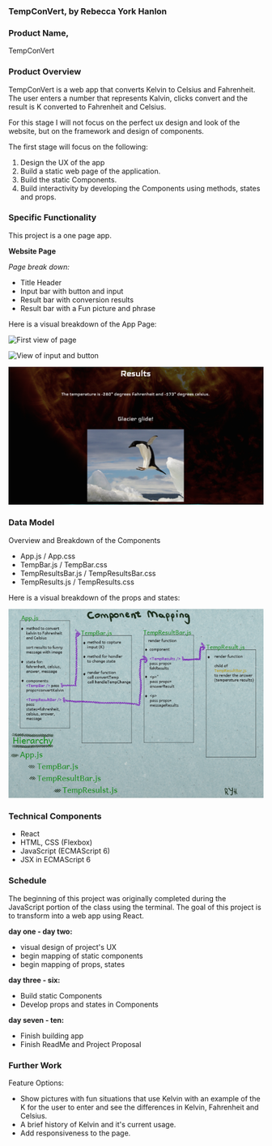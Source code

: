 ### TempConVert, by Rebecca York Hanlon

### Product Name,
TempConVert

### Product Overview

TempConVert is a web app that converts Kelvin to Celsius and Fahrenheit.  The user enters a number that represents Kalvin, clicks convert and the result is K converted to Fahrenheit and Celsius. 

For this stage I will not focus on the perfect ux design and look of the website, but on the framework and design of components.

The first stage will focus on the following:
1. Design the UX of the app
2. Build a static web page of the application.
3. Build the static Components.
4. Build interactivity by developing the Components using methods, states and props.


### Specific Functionality
This project is a one page app.

****Website Page****

_Page break down:_
- Title Header
- Input bar with button and input
- Result bar with conversion results
- Result bar with a Fun picture and phrase

Here is a visual breakdown of the App Page:

![First view of page](img/tempStartPage.png)

![View of input and button](img/tempEnter.png)

![View of results](img/tempResults.png)



### Data Model

Overview and Breakdown of the Components

- App.js / App.css
- TempBar.js / TempBar.css
- TempResultsBar.js / TempResultsBar.css
- TempResults.js / TempResults.css


Here is a visual breakdown of the props and states:

![Component Mapping](img/dataMapping.png)


### Technical Components

- React
- HTML, CSS (Flexbox)
- JavaScript (ECMAScript 6)
- JSX in ECMAScript 6


### Schedule

The beginning of this project was originally completed during the JavaScript portion of the class using the terminal.  The goal of this project is to transform into a web app using React.

****day one - day two:****
- visual design of project's UX 
- begin mapping of static components 
- begin mapping of props, states


****day three - six:****
- Build static Components
- Develop props and states in Components

****day seven - ten:****
- Finish building app
- Finish ReadMe and Project Proposal

### Further Work

Feature Options:
- Show pictures with fun situations that use Kelvin with an example of the K for the user to enter and see the differences in Kelvin, Fahrenheit and Celsius.
- A brief history of Kelvin and it's current usage.
- Add responsiveness to the page.



